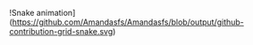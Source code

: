 !Snake animation](https://github.com/Amandasfs/Amandasfs/blob/output/github-contribution-grid-snake.svg)
